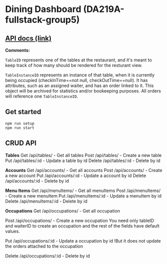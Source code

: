 # Dining Dashboard (DA219A-fullstack-group5)

## [API docs (link)](https://restpoint.io/doc-runs?projectId=79bff897-19e9-4ad4-a890-e210b8f1451e&docId=SwaggerUI&x-api-key=b93acfd52c6e466d88390957a697b754)

**Comments:**

`TableID` represents one of the tables at the restaurant, and it's meant to keep track of how many should be rendered for the resturant view.

`TableInstanceID` represents an instance of that table, when it is currently being occupied (checkInTime==not null, checkOutTime==null). It has attributes, such as an assigned waiter, and has an order linked to it. This object will be archived for statistics and/or bookeeping purposes. All orders will reference one `TableInstanceID`.

## Get started
```
npm run setup
npm run start
```

## CRUD API

**Tables**
Get      /api/tables/ - Get all tables
Post     /api/tables/ - Create a new table
Put      /api/tables/:id - Update a table by id
Delete   /api/tables/:id - Delete by id


**Accounts**
Get      /api/accounts/ - Get all accounts
Post     /api/accounts/ - Create a new account
Put      /api/accounts/:id - Update a account by id
Delete   /api/accounts/:id - Delete by id

**Menu Items**
Get      /api/menuItems/ - Get all menuItems
Post     /api/menuItems/ - Create a new menuItem
Put      /api/menuItems/:id - Update a menuItem by id
Delete   /api/menuItems/:id - Delete by id



**Occupations**
Get      /api/occupations/ - Get all occupation

Post     /api/occupations/ - Create a new occupation 
You need only tableID and waiterID to create an occupation and the rest of the fields have default values.

Put      /api/occupations/:id - Update a occupation by id
!But it does not update the orders attached to the occupation

Delete   /api/occupations/:id - Delete by id


